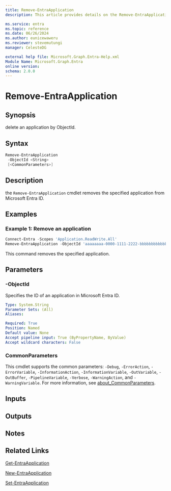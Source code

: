 ```yaml
---
title: Remove-EntraApplication
description: This article provides details on the Remove-EntraApplication command.

ms.service: entra
ms.topic: reference
ms.date: 06/26/2024
ms.author: eunicewaweru
ms.reviewer: stevemutungi
manager: CelesteDG

external help file: Microsoft.Graph.Entra-Help.xml
Module Name: Microsoft.Graph.Entra
online version:
schema: 2.0.0
---
```


# Remove-EntraApplication

## Synopsis

delete an application by ObjectId.

## Syntax

```powershell
Remove-EntraApplication 
 -ObjectId <String>
 [<CommonParameters>]
```

## Description

the `Remove-EntraApplication` cmdlet removes the specified application from Microsoft Entra ID.

## Examples

### Example 1: Remove an application

```powershell
Connect-Entra -Scopes 'Application.ReadWrite.All'
Remove-EntraApplication -ObjectId 'aaaaaaaa-0000-1111-2222-bbbbbbbbbbbb'
```

This command removes the specified application.

## Parameters

### -ObjectId

Specifies the ID of an application in Microsoft Entra ID.

```yaml
Type: System.String
Parameter Sets: (All)
Aliases:

Required: True
Position: Named
Default value: None
Accept pipeline input: True (ByPropertyName, ByValue)
Accept wildcard characters: False
```

### CommonParameters

This cmdlet supports the common parameters: `-Debug`, `-ErrorAction`, `-ErrorVariable`, `-InformationAction`, `-InformationVariable`, `-OutVariable`, `-OutBuffer`, `-PipelineVariable`, `-Verbose`, `-WarningAction`, and `-WarningVariable`. For more information, see [about_CommonParameters](https://go.microsoft.com/fwlink/?LinkID=113216).

## Inputs

## Outputs

## Notes

## Related Links

[Get-EntraApplication](Get-EntraApplication.md)

[New-EntraApplication](New-EntraApplication.md)

[Set-EntraApplication](Set-EntraApplication.md)
